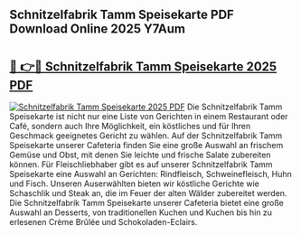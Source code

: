 ## Schnitzelfabrik Tamm Speisekarte PDF Download Online 2025 Y7Aum

# <h2><a href="http://gcaclf.nevu.top/?p=Schnitzelfabrik+Tamm+Speisekarte">🔗 👉🔴 Schnitzelfabrik Tamm Speisekarte 2025 PDF</a></h2>

[![Schnitzelfabrik Tamm Speisekarte 2025 PDF](https://i.imgur.com/dBaPXMq.png)](http://gcaclf.nevu.top/?p=Schnitzelfabrik+Tamm+Speisekarte)
Die Schnitzelfabrik Tamm Speisekarte ist nicht nur eine Liste von Gerichten in einem Restaurant oder Café, sondern auch Ihre Möglichkeit, ein köstliches und für Ihren Geschmack geeignetes Gericht zu wählen. Auf der Schnitzelfabrik Tamm Speisekarte unserer Cafeteria finden Sie eine große Auswahl an frischem Gemüse und Obst, mit denen Sie leichte und frische Salate zubereiten können. Für Fleischliebhaber gibt es auf unserer Schnitzelfabrik Tamm Speisekarte eine Auswahl an Gerichten: Rindfleisch, Schweinefleisch, Huhn und Fisch. Unseren Auserwählten bieten wir köstliche Gerichte wie Schaschlik und Steak an, die im Feuer der alten Wälder zubereitet werden. Die Schnitzelfabrik Tamm Speisekarte unserer Cafeteria bietet eine große Auswahl an Desserts, von traditionellen Kuchen und Kuchen bis hin zu erlesenen Crème Brûlée und Schokoladen-Eclairs.
